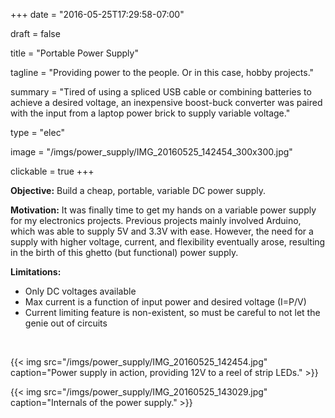 +++
date = "2016-05-25T17:29:58-07:00"

draft = false

title = "Portable Power Supply"

tagline = "Providing power to the people. Or in this case, hobby projects."

summary = "Tired of using a spliced USB cable or combining batteries to achieve a desired voltage, an inexpensive boost-buck converter was paired with the input from a laptop power brick to supply variable voltage."

type = "elec"

image = "/imgs/power_supply/IMG_20160525_142454_300x300.jpg"

clickable = true
+++

__Objective:__ Build a cheap, portable, variable DC power supply.

__Motivation:__ It was finally time to get my hands on a variable power supply for my electronics projects. Previous projects mainly involved Arduino, which was able to supply 5V and 3.3V with ease. However, the need for a supply with higher voltage, current, and flexibility eventually arose, resulting in the birth of this ghetto (but functional) power supply.

__Limitations:__

+ Only DC voltages available
+ Max current is a function of input power and desired voltage (I=P/V)
+ Current limiting feature is non-existent, so must be careful to not let the genie out of circuits

<br>

{{< img src="/imgs/power_supply/IMG_20160525_142454.jpg" 
caption="Power supply in action, providing 12V to a reel of strip LEDs." >}}

{{< img src="/imgs/power_supply/IMG_20160525_143029.jpg"
caption="Internals of the power supply." >}}